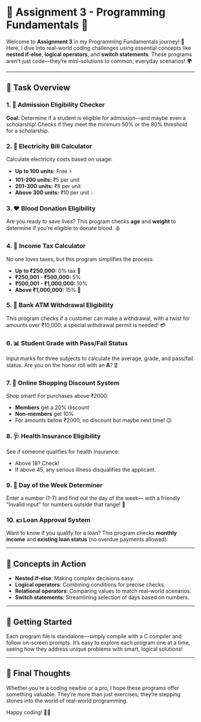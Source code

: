 # 🌟 Assignment 3 - Programming Fundamentals 🌟

Welcome to **Assignment 3** in my Programming Fundamentals journey! 🎉 Here, I dive into real-world coding challenges using essential concepts like **nested if-else**, **logical operators**, and **switch statements**. These programs aren't just code—they’re mini-solutions to common, everyday scenarios! 🌍

---

## 🚀 Task Overview

### 1. 📐 Admission Eligibility Checker
**Goal:** Determine if a student is eligible for admission—and maybe even a scholarship! Checks if they meet the minimum 50% or the 80% threshold for a scholarship.

### 2. 🔌 Electricity Bill Calculator
Calculate electricity costs based on usage:
- **Up to 100 units:** Free ⚡
- **101-200 units:** ₹5 per unit
- **201-300 units:** ₹8 per unit
- **Above 300 units:** ₹10 per unit 💡

### 3. ❤️ Blood Donation Eligibility
Are you ready to save lives? This program checks **age** and **weight** to determine if you’re eligible to donate blood. 🩸

### 4. 💸 Income Tax Calculator
No one loves taxes, but this program simplifies the process:
- **Up to ₹250,000:** 0% tax 🌱
- **₹250,001 - ₹500,000:** 5%
- **₹500,001 - ₹1,000,000:** 10%
- **Above ₹1,000,000:** 15% 🏦

### 5. 🏧 Bank ATM Withdrawal Eligibility
This program checks if a customer can make a withdrawal, with a twist for amounts over ₹10,000: a special withdrawal permit is needed! 💳

### 6. 📊 Student Grade with Pass/Fail Status
Input marks for three subjects to calculate the average, grade, and pass/fail status. Are you on the honor roll with an **A**? 🎖️

### 7. 🛒 Online Shopping Discount System
Shop smart! For purchases above ₹2000:
- **Members** get a 20% discount
- **Non-members** get 10%
- For amounts below ₹2000, no discount but maybe next time! 😉

### 8. 🩺 Health Insurance Eligibility
See if someone qualifies for health insurance:
- Above 18? Check!
- If above 45, any serious illness disqualifies the applicant.

### 9. 📅 Day of the Week Determiner
Enter a number (1-7) and find out the day of the week— with a friendly "Invalid input" for numbers outside that range! 📆

### 10. 💵 Loan Approval System
Want to know if you qualify for a loan? This program checks **monthly income** and **existing loan status** (no overdue payments allowed).

---

## 🔧 Concepts in Action
- **Nested if-else**: Making complex decisions easy.
- **Logical operators**: Combining conditions for precise checks.
- **Relational operators**: Comparing values to match real-world scenarios.
- **Switch statements**: Streamlining selection of days based on numbers.

---

## 🎉 Getting Started

Each program file is standalone—simply compile with a C compiler and follow on-screen prompts. It’s easy to explore each program one at a time, seeing how they address unique problems with smart, logical solutions!

---

## 🌈 Final Thoughts
Whether you're a coding newbie or a pro, I hope these programs offer something valuable. They’re more than just exercises; they’re stepping stones into the world of real-world programming. 

Happy coding! 🚀😊
